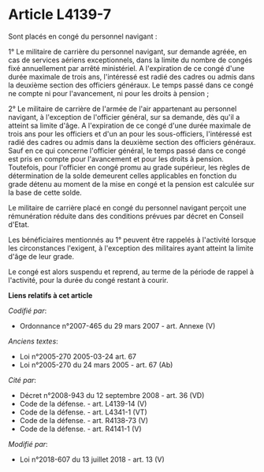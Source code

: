 # Article L4139-7

Sont placés en congé du personnel navigant :

1° Le militaire de carrière du personnel navigant, sur demande agréée, en cas de services aériens exceptionnels, dans la
limite du nombre de congés fixé annuellement par arrêté ministériel. A l'expiration de ce congé d'une durée maximale de trois
ans, l'intéressé est radié des cadres ou admis dans la deuxième section des officiers généraux. Le temps passé dans ce congé
ne compte ni pour l'avancement, ni pour les droits à pension ;

2° Le militaire de carrière de l'armée de l'air appartenant au personnel navigant, à l'exception de l'officier général, sur
sa demande, dès qu'il a atteint sa limite d'âge. A l'expiration de ce congé d'une durée maximale de trois ans pour les
officiers et d'un an pour les sous-officiers, l'intéressé est radié des cadres ou admis dans la deuxième section des
officiers généraux. Sauf en ce qui concerne l'officier général, le temps passé dans ce congé est pris en compte pour
l'avancement et pour les droits à pension. Toutefois, pour l'officier en congé promu au grade supérieur, les règles de
détermination de la solde demeurent celles applicables en fonction du grade détenu au moment de la mise en congé et la
pension est calculée sur la base de cette solde.

Le militaire de carrière placé en congé du personnel navigant perçoit une rémunération réduite dans des conditions prévues
par décret en Conseil d'Etat.

Les bénéficiaires mentionnés au 1° peuvent être rappelés à l'activité lorsque les circonstances l'exigent, à l'exception des
militaires ayant atteint la limite d'âge de leur grade.

Le congé est alors suspendu et reprend, au terme de la période de rappel à l'activité, pour la durée du congé restant à
courir.

**Liens relatifs à cet article**

_Codifié par_:

  - Ordonnance n°2007-465 du 29 mars 2007 - art. Annexe (V)

_Anciens textes_:

  - Loi n°2005-270 2005-03-24 art. 67
  - Loi n°2005-270 du 24 mars 2005 - art. 67 (Ab)

_Cité par_:

  - Décret n°2008-943 du 12 septembre 2008 - art. 36 (VD)
  - Code de la défense. - art. L4139-14 (V)
  - Code de la défense. - art. L4341-1 (VT)
  - Code de la défense. - art. R4138-73 (V)
  - Code de la défense. - art. R4141-1 (V)

_Modifié par_:

  - Loi n°2018-607 du 13 juillet 2018 - art. 13 (V)
